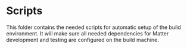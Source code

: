 # Scripts

This folder contains the needed scripts for automatic setup of the build environment. It will make sure all needed
dependencies for Matter development and testing are configured on the build machine.
